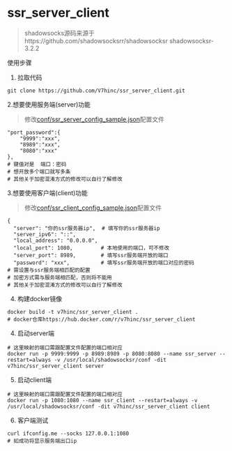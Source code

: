 # ssr_server_client

> shadowsocks源码来源于https://github.com/shadowsocksrr/shadowsocksr shadowsocksr-3.2.2

使用步骤
1. 拉取代码
```shell script
git clone https://github.com/V7hinc/ssr_server_client.git
```
2.想要使用服务端(server)功能
> 修改[conf/ssr_server_config_sample.json](conf/ssr_server_config_sample.json)配置文件
```
"port_password":{
    "9999":"xxx",
    "8989":"xxx",
    "8080":"xxx"
},
# 键值对是  端口：密码
# 想开放多个端口就写多条
# 其他关于加密混淆方式的修改可以自行了解修改
```
3.想要使用客户端(client)功能
> 修改[conf/ssr_client_config_sample.json](conf/ssr_client_config_sample.json)配置文件
```
{
  "server": "你的ssr服务器ip",  # 填写你的ssr服务器ip
  "server_ipv6": "::",
  "local_address": "0.0.0.0",
  "local_port": 1080,         # 本地使用的端口，可不修改
  "server_port": 8989,        # 填写ssr服务端开放的端口
  "password": "xxx",          # 填写ssr服务端开放的端口对应的密码
# 需设置与ssr服务端相匹配的配置
# 加密方式需与服务端相匹配，否则将不能用
# 其他关于加密混淆方式的修改可以自行了解修改
```
4. 构建docker镜像
```shell script
docker build -t v7hinc/ssr_server_client .
# docker仓库https://hub.docker.com/r/v7hinc/ssr_server_client
```
4. 启动server端
```shell script
# 这里映射的端口需跟配置文件配置的端口相对应
docker run -p 9999:9999 -p 8989:8989 -p 8080:8080 --name ssr_server --restart=always -v /usr/local/shadowsocksr/conf -dit v7hinc/ssr_server_client server
```

5. 启动client端
```shell script
# 这里映射的端口需跟配置文件配置的端口相对应
docker run -p 1080:1080 --name ssr_client --restart=always -v /usr/local/shadowsocksr/conf -dit v7hinc/ssr_server_client client
```

6. 客户端测试
```shell script
curl ifconfig.me --socks 127.0.0.1:1080
# 如成功将显示服务端出口ip
```